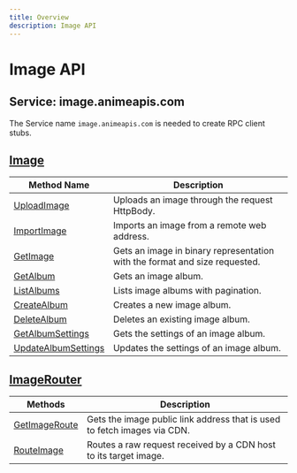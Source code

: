 ```yaml
---
title: Overview
description: Image API
---
```


# Image API

## Service: image.animeapis.com

The Service name `image.animeapis.com` is needed to create RPC client stubs.

## [Image](/image/docs/reference/rpc/animeshon.image.v1alpha1#animeshon.image.v1alpha1.Image)

| Method Name | Description |
| ----------- | ------------|
| [UploadImage](/image/docs/reference/rpc/animeshon.image.v1alpha1#animeshon.image.v1alpha1.Image.UploadImage) | Uploads an image through the request HttpBody. |
| [ImportImage](/image/docs/reference/rpc/animeshon.image.v1alpha1#animeshon.image.v1alpha1.Image.ImportImage) | Imports an image from a remote web address. |
| [GetImage](/image/docs/reference/rpc/animeshon.image.v1alpha1#animeshon.image.v1alpha1.Image.GetImage) | Gets an image in binary representation with the format and size requested. |
| [GetAlbum](/image/docs/reference/rpc/animeshon.image.v1alpha1#animeshon.image.v1alpha1.Image.GetAlbum) | Gets an image album. |
| [ListAlbums](/image/docs/reference/rpc/animeshon.image.v1alpha1#animeshon.image.v1alpha1.Image.ListAlbums) | Lists image albums with pagination. |
| [CreateAlbum](/image/docs/reference/rpc/animeshon.image.v1alpha1#animeshon.image.v1alpha1.Image.CreateAlbum) | Creates a new image album. |
| [DeleteAlbum](/image/docs/reference/rpc/animeshon.image.v1alpha1#animeshon.image.v1alpha1.Image.DeleteAlbum) | Deletes an existing image album. |
| [GetAlbumSettings](/image/docs/reference/rpc/animeshon.image.v1alpha1#animeshon.image.v1alpha1.Image.GetAlbumSettings) | Gets the settings of an image album. |
| [UpdateAlbumSettings](/image/docs/reference/rpc/animeshon.image.v1alpha1#animeshon.image.v1alpha1.Image.UpdateAlbumSettings) | Updates the settings of an image album. |


<a name="animeshon.image.v1alpha1.ImageRouter"></a>

## [ImageRouter](/image/docs/reference/rpc/animeshon.image.v1alpha1#animeshon.image.v1alpha1.ImageRouter)

| Methods | Description |
| ----------- | ------------|
| [GetImageRoute](/image/docs/reference/rpc/animeshon.image.v1alpha1#animeshon.image.v1alpha1.ImageRouter.GetImageRoute) | Gets the image public link address that is used to fetch images via CDN. |
| [RouteImage](/image/docs/reference/rpc/animeshon.image.v1alpha1#animeshon.image.v1alpha1.ImageRouter.RouteImage) | Routes a raw request received by a CDN host to its target image. |
